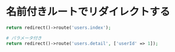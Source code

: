 # 名前付きルートでリダイレクトする

```php
return redirect()->route('users.index');

# パラメータ付き
return redirect()->route('users.detail', ['userId' => 1]);
```
